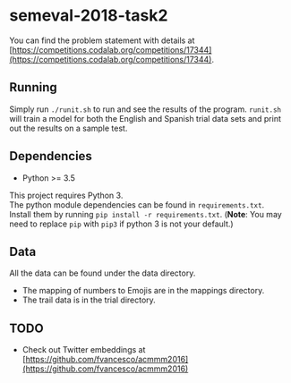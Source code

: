 # semeval-2018-task2

You can find the problem statement with details at [https://competitions.codalab.org/competitions/17344](https://competitions.codalab.org/competitions/17344).

## Running
Simply run `./runit.sh` to run and see the results of the program. `runit.sh` will train a model for both the English and Spanish trial data sets and print out the results on a sample test.

## Dependencies
- Python >= 3.5


This project requires Python 3.  
The python module dependencies can be found in `requirements.txt`.  
Install them by running `pip install -r requirements.txt`. (**Note**: You may need to replace `pip` with `pip3` if python 3 is not your default.)

## Data

All the data can be found under the data directory.
- The mapping of numbers to Emojis are in the mappings directory.
- The trail data is in the trial directory.

## TODO
- Check out Twitter embeddings at [https://github.com/fvancesco/acmmm2016](https://github.com/fvancesco/acmmm2016)
